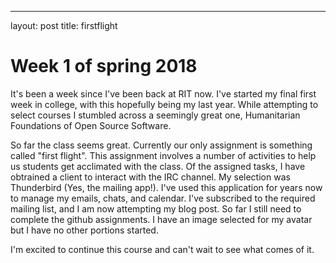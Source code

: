 ---
layout: post
title: firstflight

# Week 1 of spring 2018
It's been a week since I've been back at RIT now. I've started my final first week in college, with this hopefully being my last year. While attempting to select courses I stumbled across a seemingly great one, Humanitarian  Foundations of Open Source Software. 

So far the class seems great. Currently our only assignment is something called "first flight". This assignment involves a number of activities to help us students get acclimated  with the class. Of the assigned tasks, I have obtrained a client to interact with the IRC channel. My selection was Thunderbird (Yes, the mailing app!). I've used this application for years now to manage my emails, chats, and calendar. I've subscribed to the required mailing list, and I am now attempting my blog post. So far I still need to complete the github assignments. I have an image selected for my avatar but I have no other portions started. 

I'm excited to continue this course and can't wait to see what comes of it. 
